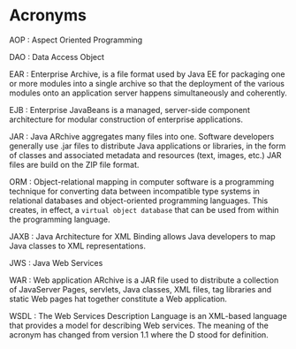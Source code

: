 # Acronyms #

AOP
: 	Aspect Oriented Programming

DAO
:	Data Access Object

EAR
: Enterprise Archive, is a file format used by Java EE for packaging one or more modules into a single archive so that the deployment of the various modules onto an application server happens simultaneously and coherently.

EJB
:	Enterprise JavaBeans is a managed, server-side component architecture for modular construction of enterprise applications.

JAR
:	Java ARchive aggregates many files into one. Software developers generally use .jar files to distribute Java applications or libraries, in the form of classes and associated metadata  and resources (text, images, etc.) JAR files are build on the ZIP file format.

ORM
:	Object-relational mapping in computer software is a programming technique for converting data between incompatible type systems in relational databases and object-oriented programming languages. This creates, in effect, a `virtual object database` that can be used from within the programming language.

JAXB
:	Java Architecture for XML Binding allows Java developers to map Java classes to XML representations.

JWS
:	Java Web Services

WAR
:	Web application ARchive is a JAR file used to distribute a collection of JavaServer Pages, servlets, Java classes, XML files, tag libraries and static Web pages hat together constitute a Web application.

WSDL
:	The Web Services Description Language is an XML-based language that provides a model for describing Web services. The meaning of the acronym has changed from version 1.1 where the D stood for definition.
